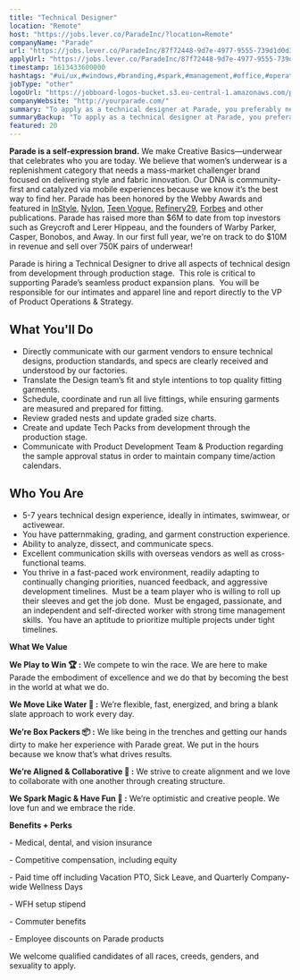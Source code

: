 ```yaml
---
title: "Technical Designer"
location: "Remote"
host: "https://jobs.lever.co/ParadeInc/?location=Remote"
companyName: "Parade"
url: "https://jobs.lever.co/ParadeInc/87f72448-9d7e-4977-9555-739d1d0d33f6"
applyUrl: "https://jobs.lever.co/ParadeInc/87f72448-9d7e-4977-9555-739d1d0d33f6/apply"
timestamp: 1613433600000
hashtags: "#ui/ux,#windows,#branding,#spark,#management,#office,#operations,#translation"
jobType: "other"
logoUrl: "https://jobboard-logos-bucket.s3.eu-central-1.amazonaws.com/parade"
companyWebsite: "http://yourparade.com/"
summary: "To apply as a technical designer at Parade, you preferably need to have 5-7 years technical design experience, ideally in intimates, swimwear, or activewear."
summaryBackup: "To apply as a technical designer at Parade, you preferably need to have some knowledge of: #ui/ux, #windows, #branding."
featured: 20
---
```


**Parade is a self-expression brand.** We make Creative Basics—underwear that celebrates who you are today. We believe that women’s underwear is a replenishment category that needs a mass-market challenger brand focused on delivering style and fabric innovation. Our DNA is community-first and catalyzed via mobile experiences because we know it’s the best way to find her. Parade has been honored by the Webby Awards and featured in [InStyle](https://www.instyle.com/fashion/parade-underwear-review), [Nylon](https://www.nylon.com/parade-underwear-brand-founder), [Teen Vogue.](https://www.teenvogue.com/story/parade-underwear-thongs-review) [Refinery29](https://www.refinery29.com/en-us/2020/02/9351825/parade-game-time-size-inclusive-underwear-collection), [Forbes](https://www.forbes.com/sites/virgietovar/2019/11/19/new-underwear-brand-parade-offers-extended-sizing--sustainable-fabrics-for-9/#2a9abdb7192c) and other publications. Parade has raised more than $6M to date from top investors such as Greycroft and Lerer Hippeau, and the founders of Warby Parker, Casper, Bonobos, and Away. In our first full year, we're on track to do $10M in revenue and sell over 750K pairs of underwear!

Parade is hiring a Technical Designer to drive all aspects of technical design from development through production stage.  This role is critical to supporting Parade’s seamless product expansion plans.  You will be responsible for our intimates and apparel line and report directly to the VP of Product Operations & Strategy.   

## What You'll Do

*   Directly communicate with our garment vendors to ensure technical designs, production standards, and specs are clearly received and understood by our factories.
*   Translate the Design team’s fit and style intentions to top quality fitting garments.
*   Schedule, coordinate and run all live fittings, while ensuring garments are measured and prepared for fitting.
*   Review graded nests and update graded size charts.
*   Create and update Tech Packs from development through the production stage.
*   Communicate with Product Development Team & Production regarding the sample approval status in order to maintain company time/action calendars.

## Who You Are

*   5-7 years technical design experience, ideally in intimates, swimwear, or activewear.
*   You have patternmaking, grading, and garment construction experience.
*   Ability to analyze, dissect, and communicate specs.
*   Excellent communication skills with overseas vendors as well as cross-functional teams.
*   You thrive in a fast-paced work environment, readily adapting to continually changing priorities, nuanced feedback, and aggressive development timelines.  Must be a team player who is willing to roll up their sleeves and get the job done.  Must be engaged, passionate, and an independent and self-directed worker with strong time management skills.  You have an aptitude to prioritize multiple projects under tight timelines.

**What We Value**

**We Play to Win 🏆 :** We compete to win the race. We are here to make Parade the embodiment of excellence and we do that by becoming the best in the world at what we do.

**We Move Like Water 🌊 :** We’re flexible, fast, energized, and bring a blank slate approach to work every day. 

**We’re Box Packers 📦 :** We like being in the trenches and getting our hands dirty to make her experience with Parade great. We put in the hours because we know that’s what drives results. 

**We’re Aligned & Collaborative 💚 :** We strive to create alignment and we love to collaborate with one another through creating structure. 

**We Spark Magic & Have Fun 🌟 :** We’re optimistic and creative people. We love fun and we embrace the ride. 

**Benefits + Perks**

\- Medical, dental, and vision insurance

\- Competitive compensation, including equity

\- Paid time off including Vacation PTO, Sick Leave, and Quarterly Company-wide Wellness Days

\- WFH setup stipend

\- Commuter benefits

\- Employee discounts on Parade products

We welcome qualified candidates of all races, creeds, genders, and sexuality to apply.
